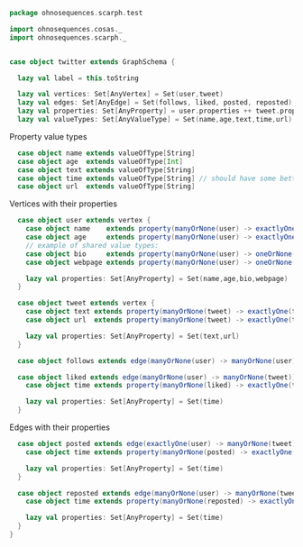 
```scala
package ohnosequences.scarph.test

import ohnosequences.cosas._
import ohnosequences.scarph._


case object twitter extends GraphSchema {

  lazy val label = this.toString

  lazy val vertices: Set[AnyVertex] = Set(user,tweet)
  lazy val edges: Set[AnyEdge] = Set(follows, liked, posted, reposted)
  lazy val properties: Set[AnyProperty] = user.properties ++ tweet.properties ++ liked.properties ++ posted.properties ++ reposted.properties
  lazy val valueTypes: Set[AnyValueType] = Set(name,age,text,time,url)
```

Property value types

```scala
  case object name extends valueOfType[String]
  case object age  extends valueOfType[Int]
  case object text extends valueOfType[String]
  case object time extends valueOfType[String] // should have some better raw type
  case object url  extends valueOfType[String]
```

Vertices with their properties

```scala
  case object user extends vertex {
    case object name    extends property(manyOrNone(user) -> exactlyOne(twitter.name))
    case object age     extends property(manyOrNone(user) -> exactlyOne(twitter.age))
    // example of shared value types:
    case object bio     extends property(manyOrNone(user) -> oneOrNone(twitter.text))
    case object webpage extends property(manyOrNone(user) -> oneOrNone(twitter.url))

    lazy val properties: Set[AnyProperty] = Set(name,age,bio,webpage)
  }

  case object tweet extends vertex {
    case object text extends property(manyOrNone(tweet) -> exactlyOne(twitter.text))
    case object url  extends property(manyOrNone(tweet) -> exactlyOne(twitter.url))

    lazy val properties: Set[AnyProperty] = Set(text,url)
  }

  case object follows extends edge(manyOrNone(user) -> manyOrNone(user))

  case object liked extends edge(manyOrNone(user) -> manyOrNone(tweet)) {
    case object time extends property(manyOrNone(liked) -> exactlyOne(twitter.time))

    lazy val properties: Set[AnyProperty] = Set(time)
  }
```

Edges with their properties

```scala
  case object posted extends edge(exactlyOne(user) -> manyOrNone(tweet)) {
    case object time extends property(manyOrNone(posted) -> exactlyOne(twitter.time))

    lazy val properties: Set[AnyProperty] = Set(time)
  }

  case object reposted extends edge(manyOrNone(user) -> manyOrNone(tweet)) {
    case object time extends property(manyOrNone(reposted) -> exactlyOne(twitter.time))

    lazy val properties: Set[AnyProperty] = Set(time)
  }
}

```




[test/scala/ohnosequences/scarph/asserts.scala]: asserts.scala.md
[test/scala/ohnosequences/scarph/TwitterQueries.scala]: TwitterQueries.scala.md
[test/scala/ohnosequences/scarph/impl/dummyTest.scala]: impl/dummyTest.scala.md
[test/scala/ohnosequences/scarph/impl/dummy.scala]: impl/dummy.scala.md
[test/scala/ohnosequences/scarph/impl/writes.scala]: impl/writes.scala.md
[test/scala/ohnosequences/scarph/TwitterSchema.scala]: TwitterSchema.scala.md
[test/scala/ohnosequences/scarph/implicitSearch.scala]: implicitSearch.scala.md
[test/scala/ohnosequences/scarph/SchemaCreation.scala]: SchemaCreation.scala.md
[main/scala/ohnosequences/scarph/arities.scala]: ../../../../main/scala/ohnosequences/scarph/arities.scala.md
[main/scala/ohnosequences/scarph/schemas.scala]: ../../../../main/scala/ohnosequences/scarph/schemas.scala.md
[main/scala/ohnosequences/scarph/predicates.scala]: ../../../../main/scala/ohnosequences/scarph/predicates.scala.md
[main/scala/ohnosequences/scarph/package.scala]: ../../../../main/scala/ohnosequences/scarph/package.scala.md
[main/scala/ohnosequences/scarph/objects.scala]: ../../../../main/scala/ohnosequences/scarph/objects.scala.md
[main/scala/ohnosequences/scarph/impl/distributivity.scala]: ../../../../main/scala/ohnosequences/scarph/impl/distributivity.scala.md
[main/scala/ohnosequences/scarph/impl/tensors.scala]: ../../../../main/scala/ohnosequences/scarph/impl/tensors.scala.md
[main/scala/ohnosequences/scarph/impl/evals.scala]: ../../../../main/scala/ohnosequences/scarph/impl/evals.scala.md
[main/scala/ohnosequences/scarph/impl/category.scala]: ../../../../main/scala/ohnosequences/scarph/impl/category.scala.md
[main/scala/ohnosequences/scarph/impl/biproducts.scala]: ../../../../main/scala/ohnosequences/scarph/impl/biproducts.scala.md
[main/scala/ohnosequences/scarph/impl/relations.scala]: ../../../../main/scala/ohnosequences/scarph/impl/relations.scala.md
[main/scala/ohnosequences/scarph/syntax/package.scala]: ../../../../main/scala/ohnosequences/scarph/syntax/package.scala.md
[main/scala/ohnosequences/scarph/syntax/objects.scala]: ../../../../main/scala/ohnosequences/scarph/syntax/objects.scala.md
[main/scala/ohnosequences/scarph/syntax/morphisms.scala]: ../../../../main/scala/ohnosequences/scarph/syntax/morphisms.scala.md
[main/scala/ohnosequences/scarph/syntax/writes.scala]: ../../../../main/scala/ohnosequences/scarph/syntax/writes.scala.md
[main/scala/ohnosequences/scarph/morphisms.scala]: ../../../../main/scala/ohnosequences/scarph/morphisms.scala.md
[main/scala/ohnosequences/scarph/tensor.scala]: ../../../../main/scala/ohnosequences/scarph/tensor.scala.md
[main/scala/ohnosequences/scarph/axioms.scala]: ../../../../main/scala/ohnosequences/scarph/axioms.scala.md
[main/scala/ohnosequences/scarph/isomorphisms.scala]: ../../../../main/scala/ohnosequences/scarph/isomorphisms.scala.md
[main/scala/ohnosequences/scarph/writes.scala]: ../../../../main/scala/ohnosequences/scarph/writes.scala.md
[main/scala/ohnosequences/scarph/rewrites.scala]: ../../../../main/scala/ohnosequences/scarph/rewrites.scala.md
[main/scala/ohnosequences/scarph/biproduct.scala]: ../../../../main/scala/ohnosequences/scarph/biproduct.scala.md